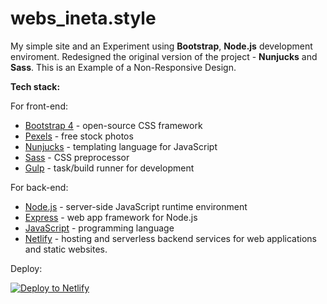 # webs_ineta.style

My simple site and an Experiment using **Bootstrap**, **Node.js** development enviroment. Redesigned the original version of the project - **Nunjucks** and **Sass**. This is an Example of a Non-Responsive Design.

**Tech stack:**

For front-end:

- [Bootstrap 4](https://getbootstrap.com/) - open-source CSS framework
- [Pexels](https://www.pexels.com/) - free stock photos
- [Nunjucks](https://mozilla.github.io/nunjucks/) - templating language for JavaScript
- [Sass](https://sass-lang.com/) - CSS preprocessor
- [Gulp](https://gulpjs.com/) - task/build runner for development

For back-end:

- [Node.js](https://nodejs.org/) - server-side JavaScript runtime environment
- [Express](http://expressjs.com/) - web app framework for Node.js
- [JavaScript](https://developer.mozilla.org/en-US/docs/Web/JavaScript) - programming language
- [Netlify](https://www.netlify.com/) - hosting and serverless backend services for web applications and static websites.

Deploy:

[![Deploy to Netlify](https://www.netlify.com/img/deploy/button.svg)](https://app.netlify.com/start/deploy?repository=https://github.com)
